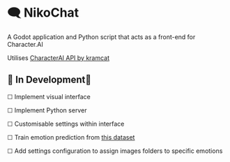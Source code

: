 # 🗨️ NikoChat
 A Godot application and Python script that acts as a front-end for Character.AI

Utilises [CharacterAI API by kramcat](https://github.com/kramcat/CharacterAI#readme)


## 🚧 In Development🚧 

☐ Implement visual interface

☐ Implement Python server

☐ Customisable settings within interface

☐ Train emotion prediction from [this dataset](https://www.kaggle.com/datasets/pashupatigupta/emotion-detection-from-text/)

☐ Add settings configuration to assign images folders to specific emotions
